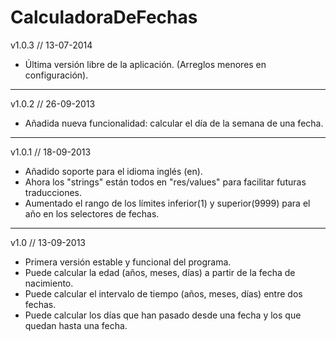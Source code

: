 CalculadoraDeFechas
===================

v1.0.3 // 13-07-2014
* Última versión libre de la aplicación. (Arreglos menores en configuración).
_____________________________________________

v1.0.2 // 26-09-2013
* Añadida nueva funcionalidad: calcular el día de la semana de una fecha.
_____________________________________________

v1.0.1 // 18-09-2013
* Añadido soporte para el idioma inglés (en).
* Ahora los "strings" están todos en "res/values" para facilitar futuras traducciones.
* Aumentado el rango de los límites inferior(1) y superior(9999) para el año en los selectores
de fechas.
_____________________________________________

v1.0 // 13-09-2013
* Primera versión estable y funcional del programa.
* Puede calcular la edad (años, meses, días) a partir de la fecha de nacimiento.
* Puede calcular el intervalo de tiempo (años, meses, días) entre dos fechas.
* Puede calcular los días que han pasado desde una fecha y los que quedan hasta una fecha.
